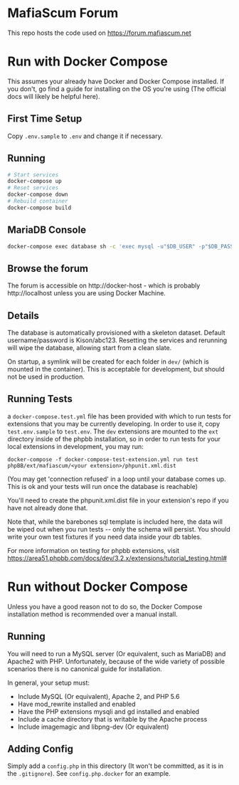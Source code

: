 # MafiaScum Forum
This repo hosts the code used on https://forum.mafiascum.net

# Run with Docker Compose
This assumes your already have Docker and Docker Compose installed. If you don't, go find a guide for installing on the OS you're using (The official docs will likely be helpful here).

## First Time Setup
Copy `.env.sample` to `.env` and change it if necessary.

## Running
```bash
# Start services
docker-compose up
# Reset services
docker-compose down
# Rebuild container
docker-compose build
```

## MariaDB Console
```bash
docker-compose exec database sh -c 'exec mysql -u"$DB_USER" -p"$DB_PASS" $DB_NAME'
```

## Browse the forum
The forum is accessible on http://docker-host - which is probably http://localhost unless you are using Docker Machine.

## Details
The database is automatically provisioned with a skeleton dataset. Default username/password is Kison/abc123. Resetting the services and rerunning will wipe the database, allowing start from a clean slate.

On startup, a symlink will be created for each folder in `dev/` (which is mounted in the container). This is acceptable for development, but should not be used in production.

## Running Tests
a `docker-compose.test.yml` file has been provided with which to run tests for extensions that you may be currently developing. In order to use it, copy `test.env.sample` to `test.env`. The `dev` extensions are mounted to the `ext` directory inside of the phpbb installation, so in order to run tests for your local extensions in development, you may run:

```
docker-compose -f docker-compose-test-extension.yml run test phpBB/ext/mafiascum/<your extension>/phpunit.xml.dist
```
(You may get 'connection refused' in a loop until your database comes up. This is ok and your tests will run once the database is reachable)

You'll need to create the phpunit.xml.dist file in your extension's repo if you have not already done that.

Note that, while the barebones sql template is included here, the data will be wiped out when you run tests -- only the schema will persist. You should write your own test fixtures if you need data inside your db tables.

For more information on testing for phpbb extensions, visit https://area51.phpbb.com/docs/dev/3.2.x/extensions/tutorial_testing.html#

# Run without Docker Compose
Unless you have a good reason not to do so, the Docker Compose installation method is recommended over a manual install.

## Running
You will need to run a MySQL server (Or equivalent, such as MariaDB) and Apache2 with PHP. Unfortunately, because of the wide variety of possible scenarios there is no canonical guide for installation.

In general, your setup must:
- Include MySQL (Or equivalent), Apache 2, and PHP 5.6
- Have mod_rewrite installed and enabled
- Have the PHP extensions mysqli and gd installed and enabled
- Include a cache directory that is writable by the Apache process
- Include imagemagic and libpng-dev (Or equivalent)

## Adding Config
Simply add a `config.php` in this directory (It won't be committed, as it is in the `.gitignore`). See `config.php.docker` for an example.
